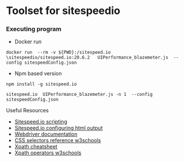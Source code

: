 # Toolset for sitespeedio



### Executing program

* Docker run

```
docker run  --rm -v ${PWD}:/sitespeed.io  \sitespeedio/sitespeed.io:20.6.2   UIPerformance_blazemeter.js  --config sitespeedConfig.json
```


* Npm based version

```
npm install -g sitespeed.io
```


```
sitespeed.io  UIPerformance_blazemeter.js -n 1  --config sitespeedConfig.json 
```


Useful Resources
* [Sitespeed.io scripting](https://www.sitespeed.io/documentation/sitespeed.io/scripting)
* [Sitespeed.io configuring html output](https://www.sitespeed.io/documentation/sitespeed.io/configure-html/) 
* [Webdriver documentation](https://www.selenium.dev/documentation/webdriver/)
* [CSS selectors reference w3schools](https://www.w3schools.com/cssref/css_selectors.asp)
* [Xpath cheatsheet](https://devhints.io/xpath)
* [Xpath operators w3schools](https://www.w3schools.com/xml/xpath_operators.asp)

